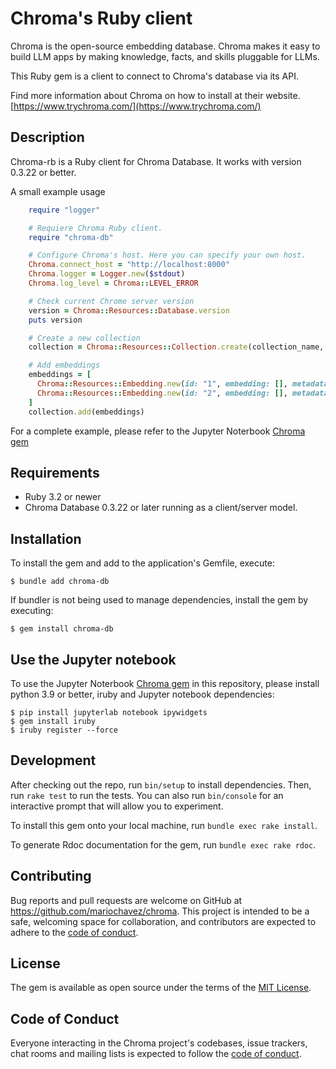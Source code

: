 # Chroma's Ruby client

Chroma is the open-source embedding database. Chroma makes it easy to build LLM apps by making knowledge, facts, and skills pluggable for LLMs.

This Ruby gem is a client to connect to Chroma's database via its API.

Find more information about Chroma on how to install at their website. [https://www.trychroma.com/](https://www.trychroma.com/)

## Description
Chroma-rb is a Ruby client for Chroma Database. It works with version
0.3.22 or better.

A small example usage

```ruby
    require "logger"

    # Requiere Chroma Ruby client.
    require "chroma-db"

    # Configure Chroma's host. Here you can specify your own host.
    Chroma.connect_host = "http://localhost:8000"
    Chroma.logger = Logger.new($stdout)
    Chroma.log_level = Chroma::LEVEL_ERROR

    # Check current Chrome server version
    version = Chroma::Resources::Database.version
    puts version

    # Create a new collection
    collection = Chroma::Resources::Collection.create(collection_name, {lang: "ruby", gem: "chroma-db"})

    # Add embeddings
    embeddings = [
      Chroma::Resources::Embedding.new(id: "1", embedding: [], metadata: {client: "chroma-rb"}, document: "ruby"),
      Chroma::Resources::Embedding.new(id: "2", embedding: [], metadata: {client: "chroma-rb"}, document: "rails")
    ]
    collection.add(embeddings)
```

For a complete example, please refer to the Jupyter Noterbook [Chroma gem](https://github.com/mariochavez/chroma/blob/main/notebook/Chroma%20Gem.ipynb)

## Requirements
- Ruby 3.2 or newer
- Chroma Database 0.3.22 or later running as a client/server model.

## Installation
To install the gem and add to the application's Gemfile, execute:

    $ bundle add chroma-db

If bundler is not being used to manage dependencies, install the gem by executing:

    $ gem install chroma-db

## Use the Jupyter notebook
To use the Jupyter Noterbook [Chroma gem](https://github.com/mariochavez/chroma/blob/main/notebook/Chroma%20Gem.ipynb) in this repository, please install python 3.9 or better, iruby and Jupyter notebook dependencies:

    $ pip install jupyterlab notebook ipywidgets
    $ gem install iruby
    $ iruby register --force

## Development 
After checking out the repo, run `bin/setup` to install dependencies. Then, run `rake test` to run the tests. You can also run `bin/console` for an interactive prompt that will allow you to experiment. 

To install this gem onto your local machine, run `bundle exec rake install`.

To generate Rdoc documentation for the gem, run `bundle exec rake rdoc`.

## Contributing
Bug reports and pull requests are welcome on GitHub at https://github.com/mariochavez/chroma. This project is intended to be a safe, welcoming space for collaboration, and contributors are expected to adhere to the [code of conduct](https://github.com/mariochavez/chroma/blob/main/CODE_OF_CONDUCT.md). 

## License
The gem is available as open source under the terms of the [MIT License](https://opensource.org/licenses/MIT).

## Code of Conduct
Everyone interacting in the Chroma project's codebases, issue trackers, chat rooms and mailing lists is expected to follow the [code of conduct](https://github.com/mariochavez/chroma/blob/main/CODE_OF_CONDUCT.md).
